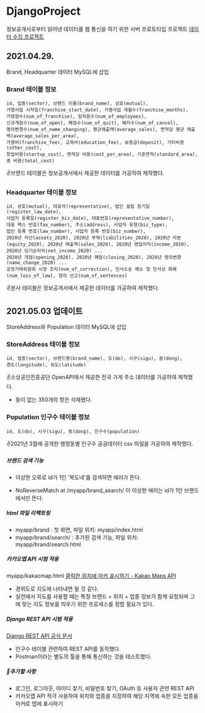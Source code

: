 # DjangoProject
정보공개서로부터 읽어낸 데이터를 웹 통신을 하기 위한 서버 프로토타입 프로젝트
[데이터 수집 프로젝트](https://github.com/PioneerRedwood/CrawlingData)



## 2021.04.29.

Brand, Headquarter 데이터 MySQL에 삽입



### Brand 테이블 정보
    id, 업종(sector), 브랜드 이름(brand_name), 상호(mutual),
    가맹사업 시작일(franchise_start_date), 가맹사업 개월수(franchise_months),
    가맹점수(num_of_franchise), 임직원수(num_of_employees),
    신규개점수(num_of_open), 폐점수(num_of_quit), 해지수(num_of_cancel),
    명의변경수(num_of_name_changing), 평균매출액(average_sales), 면적당 평균 매출액(average_sales_per_area),
    가맹비(franchise_fee), 교육비(education_fee), 보증금(deposit), 기타비용(other_cost),
    창업비용(startup_cost), 면적당 비용(cost_per_area), 기준면적(standard_area), 
    총 비용(total_cost)
✌브랜드 테이블은 정보공개서에서 제공한 데이터를 가공하여 제작했다.



### Headquarter 테이블 정보
    id, 상호(mutual), 대표자(representative), 법인 설립 등기일(register_law_date),
    사업자 등록일(register_biz_date), 대표번호(representative_number), 
    대표 팩스 번호(fax_number), 주소(address), 사업자 유형(biz_type),
    법인 등록 번호(law_number), 사업자 등록 번호(biz_number),
    2020년 자산(assets_2020), 2020년 부채(liabilities_2020), 2020년 자본(equity_2020), 2020년 매출액(sales_2020), 2020년 영업이익(income_2020), 2020년 당기순이익(net_income_2020) ... 
    2020년 개점(opening_2020), 2020년 폐점(closing_2020), 2020년 명의변경(name_change_2020) ... 
    공정거래위원회 시정 조치(num_of_correction), 민사소송 패소 및 민사상 화해(num_loss_of_law), 형의 선고(num_of_sentences)

✌본사 테이블은 정보공개서에서 제공한 데이터를 가공하여 제작했다.



## 2021.05.03 업데이트

StoreAddress와 Population 데이터 MySQL에 삽입



### StoreAddress 테이블 정보

```
id, 업종(sector), 브랜드명(brand_name), 도(do), 시구(sigu), 동(dong), 
경도(longitude), 위도(latitude)
```

✌소상공인진흥공단 OpenAPI에서 제공한 전국 가게 주소 데이터를 가공하여 제작했다.

- 동이 없는 350개의 항은 삭제됐다.



### Population 인구수 테이블 정보

```
id, 도(do), 시구(sigu), 동(dong), 인구수(population)
```

✌2021년 3월에 공개한 행정동별 인구수 공공데이터 csv 파일을 가공하여 제작했다.



##### 브랜드 검색 기능

- 이상한 오류로 id가 1인 '복도네'를 검색하면 에러가 뜬다.

- NoReverseMatch at /myapp/brand_search/ 이 이상한 에러는 id가 1인 브랜드에서만 뜬다.

##### html 파일 리팩토링

- myapp/brand : 첫 화면, 파일 위치: myapp/index.html
- myapp/brand/search/ : 추가된 검색 기능, 파일 위치: myapp/brand/search.html

##### 카카오맵 API 시범 적용

myapp/kakaomap.html [클릭한 위치에 마커 표시하기 - Kakao Maps API](https://apis.map.kakao.com/web/sample/addMapClickEventWithMarker/)

- 경위도로 지도에 나타내면 될 것 같다.
- 실전에서 지도를 사용할 때는 특정 브랜드 + 위치 + 업종 정보가 함께 요청되며 그에 맞는 지도 정보를 띄우기 위한 프로세스를 정할 필요가 있다.

##### Django REST API 시범 적용

[Django REST API 공식 문서](https://www.django-rest-framework.org/)

- 인구수 테이블 관련하여 REST API를 동작했다. 
- Postman이라는 별도의 툴을 통해 통신하는 것을 테스트했다.



##### 🤔추가할 사항

- 로그인, 로그아웃, 아이디 찾기, 비밀번호 찾기, OAuth 등 사용자 관련 REST API
- 카카오맵 API 적극 사용하여 위치와 업종을 지정하여 해당 지역에 속한 모든 업종을 마커로 맵에 표시하기